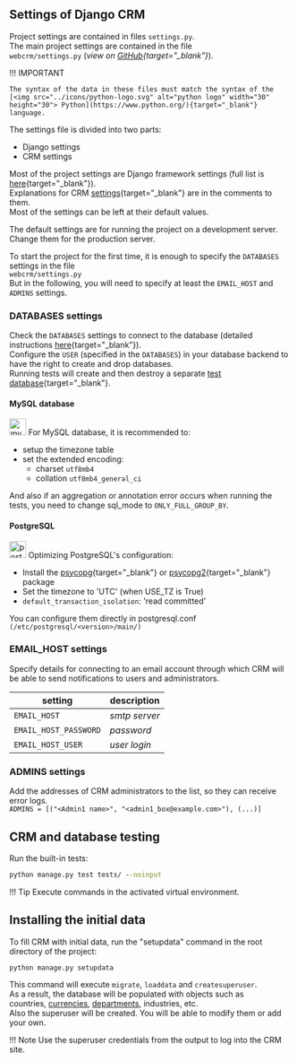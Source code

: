 ## Settings of Django CRM

Project settings are contained in files `settings.py`.  
The main project settings are contained in the file  
`webcrm/settings.py`  (*view on [GitHub](https://github.com/DjangoCRM/django-crm/blob/main/webcrm/settings.py){target="_blank"}*). 

!!! IMPORTANT

    The syntax of the data in these files must match the syntax of the [<img src="../icons/python-logo.svg" alt="python logo" width="30" height="30"> Python](https://www.python.org/){target="_blank"} language.

The settings file is divided into two parts:

- Django settings
- CRM settings

Most of the project settings are Django framework settings (full list is [here](https://docs.djangoproject.com/en/dev/ref/settings/){target="_blank"}).  
Explanations for CRM [settings](https://github.com/DjangoCRM/django-crm/blob/main/webcrm/settings.py){target="_blank"} are in the comments to them.  
Most of the settings can be left at their default values.

The default settings are for running the project on a development server.
Change them for the production server.  

To start the project for the first time, it is enough to specify the `DATABASES` settings in the file  
`webcrm/settings.py`  
But in the following, you will need to specify at least the `EMAIL_HOST` and `ADMINS` settings.

### DATABASES settings

Check the `DATABASES` settings to connect to the database (detailed instructions [here](https://docs.djangoproject.com/en/dev/ref/settings/#std-setting-DATABASES){target="_blank"}).  
Configure the `USER` (specified in the `DATABASES`) in your database backend to have the right to create and drop databases.  
Running tests will create
and then destroy a separate [test database](https://docs.djangoproject.com/en/dev/topics/testing/overview/#the-test-database){target="_blank"}.

#### MySQL database

<img src="../icons/mysql_logo.svg" alt="mysql logo" width="30" height="30"> For MySQL database, it is recommended to:

- setup the timezone table
- set the extended encoding:
    - charset `utf8mb4`
    - collation  `utf8mb4_general_ci`

And also if an aggregation or annotation error occurs when running the tests, you need to change sql_mode to `ONLY_FULL_GROUP_BY`.

#### PostgreSQL

<img src="../icons/postgresql_logo.svg" alt="postgresql logo" width="30" height="30"> Optimizing PostgreSQL's configuration:

- Install the [psycopg](https://www.psycopg.org/psycopg3/){target="_blank"} or [psycopg2](https://www.psycopg.org/){target="_blank"} package
- Set the timezone to 'UTC' (when USE_TZ is True)
- `default_transaction_isolation`: 'read committed'

You can configure them directly in postgresql.conf `(/etc/postgresql/<version>/main/)`

### EMAIL_HOST settings

Specify details for connecting to an email account through which CRM will be able to send notifications to users and administrators.

| setting               | description   |
|-----------------------|---------------|
| `EMAIL_HOST`          | *smtp server* |
| `EMAIL_HOST_PASSWORD` | *password*    |
| `EMAIL_HOST_USER`     | *user login*  |

### ADMINS settings

Add the addresses of CRM administrators to the list, so they can receive error logs.  
`ADMINS = [("<Admin1 name>", "<admin1_box@example.com>"), (...)]`

## CRM and database testing

Run the built-in tests:  

```cmd
python manage.py test tests/ --noinput
```

!!! Tip
    Execute commands in the activated virtual environment.

## Installing the initial data

To fill CRM with initial data, run the "setupdata" command in the root directory of the project: 

```cmd
python manage.py setupdata
```

This command will execute `migrate`, `loaddata` and `createsuperuser`.  
As a result, the database will be populated with objects such as  
countries, [currencies](currencies.md), [departments](adding_crm_users.md#departments), industries, etc.  
Also the superuser will be created.
You will be able to modify them or add your own.  

!!! Note
    Use the superuser credentials from the output to log into the CRM site.
